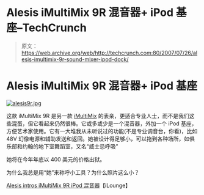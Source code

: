 # Alesis iMultiMix 9R 混音器+ iPod 基座–TechCrunch

> 原文：<https://web.archive.org/web/http://techcrunch.com:80/2007/07/26/alesis-imultimix-9r-sound-mixer-ipod-dock/>

# Alesis iMultiMix 9R 混音器+ iPod 基座

[![alesis9r.jpg](img/83f010a013fc721dd51cdcf5022b31de.png)](https://web.archive.org/web/20201020010946/http://old.crunchgear.com/wp-content/uploads/alesis9r.jpg "alesis9r.jpg")

这款 iMultiMix 9R 是另一款 [iMultiMix](https://web.archive.org/web/20201020010946/http://crunchgear.com/2007/04/12/alesis-imultimix-8-usb-records-right-to-ipod/) 的表亲，更适合专业人士，而不是我们这些混蛋，但它看起来仍然很棒。它或多或少是一个混音器，外加一个 iPod 基座，方便艺术家使用。它有一大堆我从未听说过的功能(不是专业调音台，你看)，比如 48V 幻像电源和辅助发送和返回。她被设计得足够小，可以拖到各种场所，如俱乐部和约翰的地下室舞蹈室，又名“威士忌呼吸”

她将在今年年底以 400 美元的价格出狱。

为什么我总是用“她”来称呼小工具？为什么照片这么小？

[Alesis intros iMultiMix 9R iPod 混音器](https://web.archive.org/web/20201020010946/http://ilounge.com/index.php/news/comments/alesis-intros-imultimix-9r-ipod-mixer/)【iLounge】